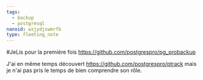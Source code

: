 ```yaml
---
tags:
  - backup
  - postgresql
nanoid: wzjydjxwmrfb
type: fleeting_note
---
```

#JeLis pour la première fois https://github.com/postgrespro/pg_probackup 

J'ai en même temps découvert https://github.com/postgrespro/ptrack mais je n'ai pas pris le temps de bien comprendre son rôle.
